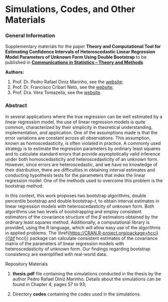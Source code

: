 # Simulations, Codes, and Other Materials

### General Information

Supplementary materials for the paper **Theory and Computational Tool for Estimating Confidence Intervals of Heteroscedastic Linear Regression Model Parameters of Unknown Form Using Double Bootstrap** to be published in [**Communications in Statistics – Theory and Methods**](https://www.tandfonline.com/journals/lsta20)

**Authors:**

1. Prof. Dr. Pedro Rafael Diniz Marinho, see the [website](https://prdm0.rbind.io/);
2. Prof. Dr. Francisco Cribari Neto, see the [website](https://www.cribari.com.br/);
3. Prof. Dra. Vera Tomazella, see the [website](https://www.servidores.ufscar.br/vera/).

### Abstract

In several applications where the true regression can be well estimated by a linear regression model, the use of linear regression models is quite common, characterized by their simplicity in theoretical understanding, implementation, and application. One of the assumptions made is that the error variations are constant across all observations. This assumption, known as homoscedasticity, is often violated in practice. A commonly used strategy is to estimate the regression parameters by ordinary least squares and to calculate standard errors that provide asymptotically valid inference under both homoscedasticity and heteroscedasticity of an unknown form. However, since errors are heteroscedastic, and we have no knowledge of their distribution, there are difficulties in obtaining interval estimates and conducting hypothesis tests for the parameters that index the linear regression model. One of the methods used to overcome this problem is the bootstrap method. 

In this context, this work proposes two bootstrap algorithms, double percentile bootstrap and double bootstrap-$t$, to obtain interval estimates in linear regression models with heteroscedasticity of unknown form. Both algorithms use two levels of bootstrapping and employ consistent estimators of the covariance structure of the $\beta$ estimators obtained by the ordinary least squares method. Additionally, a computational library is provided, using the R language, which will allow easy use of the algorithms in applied problems. The \href{https://CRAN.R-project.org/package=hcci}{{\bf hcci}} package can calculate consistent estimates of the covariance matrix of the parameters of linear regression models with heteroscedasticity of unknown form. Our findings regarding bootstrap consistency are exemplified with real-world data.

Repository Materials

1. **thesis.pdf** file containing the simulations conducted in the thesis by the author Pedro Rafael Diniz Marinho. Details about the simulations can be found in Chapter 4, pages 57 to 93;

2. Directory **codes** containing the codes used in the simulations.